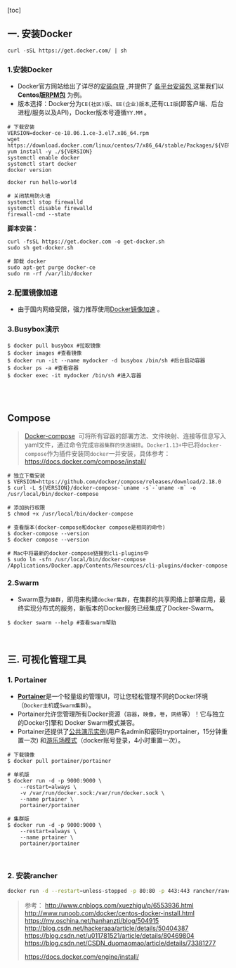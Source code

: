 [toc]

## 一. 安装Docker

`curl -sSL https://get.docker.com/ | sh`

### 1.安装Docker

- Docker官方网站给出了详尽的[安装向导](https://docs.docker.com/install) ,并提供了 [各平台安装包](https://download.docker.com/),这里我们以**Centos版[RPM包](https://download.docker.com/linux/centos/7/x86_64/stable/Packages)** 为例。 
- 版本选择：Docker分为`CE(社区)版`、`EE(企业)版本`,还有`CLI版`(即客户端、后台进程/服务以及API)，Docker版本号遵循`YY.MM` 。
```shell
# 下载安装
VERSION=docker-ce-18.06.1.ce-3.el7.x86_64.rpm
wget https://download.docker.com/linux/centos/7/x86_64/stable/Packages/${VERSION}
yum install -y ./${VERSION}
systemctl enable docker
systemctl start docker
docker version
         
docker run hello-world

# 关闭禁用防火墙
systemctl stop firewalld
systemctl disable firewalld
firewall-cmd --state
```
**脚本安装：**
```shell
curl -fsSL https://get.docker.com -o get-docker.sh
sudo sh get-docker.sh

# 卸载 docker
sudo apt-get purge docker-ce
sudo rm -rf /var/lib/docker
```

### 2.配置镜像加速
- 由于国内网络受限，强力推荐使用[Docker镜像加速](http://www.daocloud.io/mirror#accelerator-doc) 。

### 3.Busybox演示

```shell
$ docker pull busybox #拉取镜像
$ docker images #查看镜像
$ docker run -it --name mydocker -d busybox /bin/sh #后台启动容器
$ docker ps -a #查看容器
$ docker exec -it mydocker /bin/sh #进入容器
```
<br/>

<br/>



## Compose

> [Docker-compose](https://github.com/docker/compose/releases/)  可将所有容器的部署方法、文件映射、连接等信息写入yaml文件，通过命令完成`容器集群的快速编排`。`Docker1.13+`中已将`docker-compose`作为插件安装同`docker`一并安装，具体参考： https://docs.docker.com/compose/install/

```shell
# 独立下载安装
$ VERSION=https://github.com/docker/compose/releases/download/2.18.0
$ curl -L ${VERSION}/docker-compose-`uname -s`-`uname -m` -o /usr/local/bin/docker-compose

# 添加执行权限
$ chmod +x /usr/local/bin/docker-compose

# 查看版本(docker-compose和docker compose是相同的命令)
$ docker-compose --version
$ docker compose --version

# Mac中将最新的docker-compose链接到cli-plugins中
$ sudo ln -sfn /usr/local/bin/docker-compose /Applications/Docker.app/Contents/Resources/cli-plugins/docker-compose
```



### 2.Swarm

- Swarm意为`蜂群`，即用来构建`docker集群`，在集群的共享网络上部署应用，最终实现分布式的服务，新版本的Docker服务已经集成了Docker-Swarm。
```shell
$ docker swarm --help #查看swarm帮助
```

<br/>

## 三. 可视化管理工具

### 1. Portainer

- [**Portainer**](https://github.com/portainer/portainer/releases)是一个轻量级的管理UI，可让您轻松管理不同的Docker环境（`Docker主机`或`Swarm集群`）。
- Portainer允许您管理所有Docker资源（`容器`，`映像`，`卷`，`网络`等）！它与独立的Docker引擎和 Docker Swarm模式兼容。
- Portainer还提供了[公共演示实例](http://demo.portainer.io)(用户名admin和密码tryportainer，15分钟重置一次) 和[游乐场模式](http://play-with-docker.com/?stack=https://raw.githubusercontent.com/portainer/portainer-demo/master/play-with-docker/docker-stack.yml)（docker账号登录，4小时重置一次）。
```shell
# 下载镜像
$ docker pull portainer/portainer

# 单机版
$ docker run -d -p 9000:9000 \
    --restart=always \
    -v /var/run/docker.sock:/var/run/docker.sock \
    --name prtainer \
    portainer/portainer

# 集群版
$ docker run -d -p 9000:9000 \
    --restart=always \
    --name prtainer \ 
    portainer/portainer 
```
<br/>

### 2. 安装rancher

```sh
docker run -d --restart=unless-stopped -p 80:80 -p 443:443 rancher/rancher
```

> 参考：
> http://www.cnblogs.com/xuezhigu/p/6553936.html
> http://www.runoob.com/docker/centos-docker-install.html
> https://my.oschina.net/hanhanztj/blog/504915
> http://blog.csdn.net/hackeraaa/article/details/50404387
> https://blog.csdn.net/u011781521/article/details/80469804
> https://blog.csdn.net/CSDN_duomaomao/article/details/73381277
>
> https://docs.docker.com/engine/install/
>
> 





